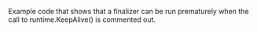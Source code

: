 Example code that shows that a finalizer can be run prematurely when
the call to runtime.KeepAlive() is commented out.
